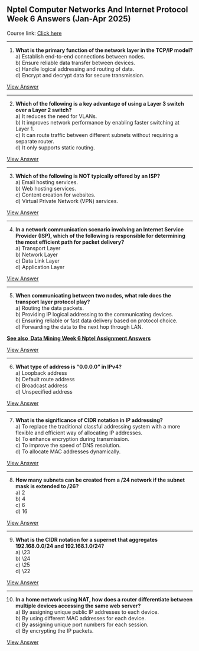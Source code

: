 ## Nptel Computer Networks And Internet Protocol Week 6 Answers (Jan-Apr 2025)

Course link: [Click here](https://onlinecourses.nptel.ac.in/noc25_cs15/course)

***

1. **What is the primary function of the network layer in the TCP/IP model?**\
   a) Establish end-to-end connections between nodes.\
   b) Ensure reliable data transfer between devices.\
   c) Handle logical addressing and routing of data.\
   d) Encrypt and decrypt data for secure transmission.

[View Answer](https://my.progiez.com/courses/computer-networks-and-internet-protocol-nptel-answers/)

***

2. **Which of the following is a key advantage of using a Layer 3 switch over a Layer 2 switch?**\
   a) It reduces the need for VLANs.\
   b) It improves network performance by enabling faster switching at Layer 1.\
   c) It can route traffic between different subnets without requiring a separate router.\
   d) It only supports static routing.

[View Answer](https://my.progiez.com/courses/computer-networks-and-internet-protocol-nptel-answers/)

***

3. **Which of the following is NOT typically offered by an ISP?**\
   a) Email hosting services.\
   b) Web hosting services.\
   c) Content creation for websites.\
   d) Virtual Private Network (VPN) services.

[View Answer](https://my.progiez.com/courses/computer-networks-and-internet-protocol-nptel-answers/)

***

4. **In a network communication scenario involving an Internet Service Provider (ISP), which of the following is responsible for determining the most efficient path for packet delivery?**\
   a) Transport Layer\
   b) Network Layer\
   c) Data Link Layer\
   d) Application Layer

[View Answer](https://my.progiez.com/courses/computer-networks-and-internet-protocol-nptel-answers/)

***

5. **When communicating between two nodes, what role does the transport layer protocol play?**\
   a) Routing the data packets.\
   b) Providing IP logical addressing to the communicating devices.\
   c) Ensuring reliable or fast data delivery based on protocol choice.\
   d) Forwarding the data to the next hop through LAN.

[****See also**  **Data Mining Week 6 Nptel Assignment Answers****](https://progiez.com/data-mining-week-6-nptel-assignment-answers)

[View Answer](https://my.progiez.com/courses/computer-networks-and-internet-protocol-nptel-answers/)

***

6. **What type of address is “0.0.0.0” in IPv4?**\
   a) Loopback address\
   b) Default route address\
   c) Broadcast address\
   d) Unspecified address

[View Answer](https://my.progiez.com/courses/computer-networks-and-internet-protocol-nptel-answers/)

***

7. **What is the significance of CIDR notation in IP addressing?**\
   a) To replace the traditional classful addressing system with a more flexible and efficient way of allocating IP addresses.\
   b) To enhance encryption during transmission.\
   c) To improve the speed of DNS resolution.\
   d) To allocate MAC addresses dynamically.

[View Answer](https://my.progiez.com/courses/computer-networks-and-internet-protocol-nptel-answers/)

***

8. **How many subnets can be created from a /24 network if the subnet mask is extended to /26?**\
   a) 2\
   b) 4\
   c) 6\
   d) 16

[View Answer](https://my.progiez.com/courses/computer-networks-and-internet-protocol-nptel-answers/)

***

9. **What is the CIDR notation for a supernet that aggregates 192.168.0.0/24 and 192.168.1.0/24?**\
   a) \23\
   b) \24\
   c) \25\
   d) \22

[View Answer](https://my.progiez.com/courses/computer-networks-and-internet-protocol-nptel-answers/)

***

10. **In a home network using NAT, how does a router differentiate between multiple devices accessing the same web server?**\
    a) By assigning unique public IP addresses to each device.\
    b) By using different MAC addresses for each device.\
    c) By assigning unique port numbers for each session.\
    d) By encrypting the IP packets.

[View Answer](https://my.progiez.com/courses/computer-networks-and-internet-protocol-nptel-answers/)
